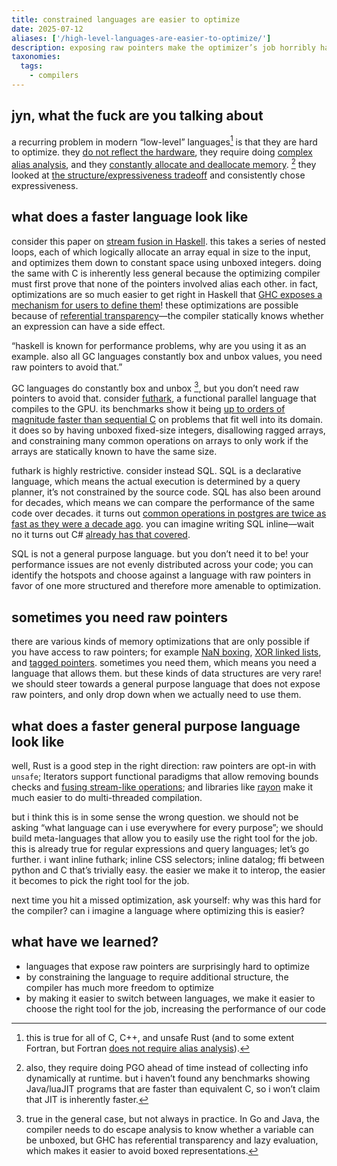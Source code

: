 ```yaml
---
title: constrained languages are easier to optimize
date: 2025-07-12
aliases: ['/high-level-languages-are-easier-to-optimize/']
description: exposing raw pointers make the optimizer’s job horribly hard. high level languages can constrain your program, making more optimizations sound.
taxonomies:
  tags:
    - compilers
---
```

## jyn, what the fuck are you talking about

a recurring problem in modern “low-level” languages[^2] is that they are hard to optimize. they [do not reflect the hardware](https://queue.acm.org/detail.cfm?id=3212479), they require doing [complex alias analysis](https://www.ralfj.de/blog/2018/07/24/pointers-and-bytes.html), and they [constantly allocate and deallocate memory](https://medium.com/@jbyj/my-javascript-is-faster-than-your-rust-5f98fe5db1bf). [^1] they looked at [the structure/expressiveness tradeoff](https://buttondown.com/hillelwayne/archive/the-capability-tractability-tradeoff/) and consistently chose expressiveness.
## what does a faster language look like
consider this paper on [stream fusion in Haskell](https://www.cs.tufts.edu/~nr/cs257/archive/duncan-coutts/stream-fusion.pdf). this takes a series of nested loops, each of which logically allocate an array equal in size to the input, and optimizes them down to constant space using unboxed integers. doing the same with C is inherently less general because the optimizing compiler must first prove that none of the pointers involved alias each other. in fact, optimizations are so much easier to get right in Haskell that [GHC exposes a mechanism for users to define them](https://wiki.haskell.org/GHC/Using_rules)! these optimizations are possible because of [referential transparency]—the compiler statically knows whether an expression can have a side effect.

[referential transparency]: https://softwareengineering.stackexchange.com/questions/254304/what-is-referential-transparency

“haskell is known for performance problems, why are you using it as an example. also all GC languages constantly box and unbox values, you need raw pointers to avoid that.”

GC languages do constantly box and unbox [^4], but you don’t need raw pointers to avoid that. consider [futhark](https://futhark-lang.org), a functional parallel language that compiles to the GPU. its benchmarks show it being [up to orders of magnitude faster than sequential C](https://futhark-lang.org/performance.html) on problems that fit well into its domain. it does so by having unboxed fixed-size integers, disallowing ragged arrays, and constraining many common operations on arrays to only work if the arrays are statically known to have the same size.

futhark is highly restrictive. consider instead SQL. SQL is a declarative language, which means the actual execution is determined by a query planner, it’s not constrained by the source code. SQL has also been around for decades, which means we can compare the performance of the same code over decades. it turns out [common operations in postgres are twice as fast as they were a decade ago](https://rmarcus.info/blog/2024/04/12/pg-over-time.html). you can imagine writing SQL inline—wait no it turns out C# [already has that covered](https://learn.microsoft.com/en-us/dotnet/csharp/linq/).

SQL is not a general purpose language. but you don’t need it to be! your performance issues are not evenly distributed across your code; you can identify the hotspots and choose against a language with raw pointers in favor of one more structured and therefore more amenable to optimization.
## sometimes you need raw pointers
there are various kinds of memory optimizations that are only possible if you have access to raw pointers; for example [NaN boxing](https://piotrduperas.com/posts/nan-boxing), [XOR linked lists](https://github.com/laurelmay/xorlist), and [tagged pointers](https://en.wikipedia.org/wiki/Tagged_pointer?wprov=sfti1). sometimes you need them, which means you need a language that allows them. but these kinds of data structures are very rare! we should steer towards a general purpose language that does not expose raw pointers, and only drop down when we actually need to use them.
## what does a faster general purpose language look like
well, Rust is a good step in the right direction: raw pointers are opt-in with `unsafe`; Iterators support functional paradigms that allow removing bounds checks and [fusing stream-like operations](https://ntietz.com/blog/rusts-iterators-optimize-footgun/); and libraries like [rayon](https://docs.rs/rayon/latest/rayon/) make it much easier to do multi-threaded compilation.

but i think this is in some sense the wrong question. we should not be asking “what language can i use everywhere for every purpose”; we should build meta-languages that allow you to easily use the right tool for the job. this is already true for regular expressions and query languages; let’s go further. i want inline futhark; inline CSS selectors; inline datalog; ffi between python and C that’s trivially easy. the easier we make it to interop, the easier it becomes to pick the right tool for the job. <!-- TODO: link to systems thinking post -->  <!-- TODO: link to composable compilers -->

next time you hit a missed optimization, ask yourself: why was this hard for the compiler? can i imagine a language where optimizing this is easier?

## what have we learned?
- languages that expose raw pointers are surprisingly hard to optimize
- by constraining the language to require additional structure, the compiler has much more freedom to optimize
- by making it easier to switch between languages, we make it easier to choose the right tool for the job, increasing the performance of our code

[^1]: also, they require doing PGO ahead of time instead of collecting info dynamically at runtime. but i haven’t found any benchmarks showing Java/luaJIT programs that are faster than equivalent C, so i won’t claim that JIT is inherently faster.

[^2]: this is true for all of C, C++, and unsafe Rust (and to some extent Fortran, but Fortran [does not require alias analysis](https://beza1e1.tuxen.de/articles/faster_than_C.html)).

[^3]: in fact such a meta-language already exists, it’s called XML. XML is not a good language for programming in though.

[^4]: true in the general case, but not always in practice. In Go and Java, the compiler needs to do escape analysis to know whether a variable can be unboxed, but GHC has referential transparency and lazy evaluation, which makes it easier to avoid boxed representations.
